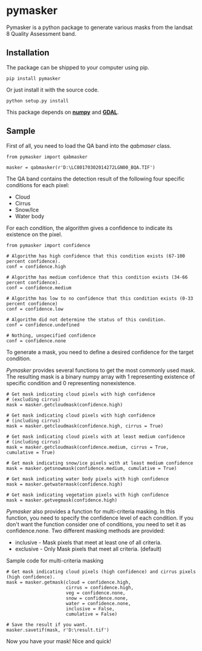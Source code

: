 # pymasker

Pymasker is a python package to generate various masks from the landsat 8 Quality Assessment band.

## Installation

The package can be shipped to your computer using pip.

	pip install pymasker

Or just install it with the source code.

	python setup.py install

This package depends on [**numpy**](http://www.numpy.org/) and [**GDAL**](https://pypi.python.org/pypi/GDAL/).

## Sample

First of all, you need to load the QA band into the *qabmaser* class.

	from pymasker import qabmasker

	masker = qabmasker(r'D:\LC80170302014272LGN00_BQA.TIF')

The QA band contains the detection result of the following four specific conditions for each pixel:

* Cloud
* Cirrus
* Snow/Ice
* Water body

For each condition, the algorithm gives a confidence to indicate its existence on the pixel.

	from pymasker import confidence

	# Algorithm has high confidence that this condition exists (67-100 percent confidence).
	conf = confidence.high

	# Algorithm has medium confidence that this condition exists (34-66 percent confidence).
	conf = confidence.medium

	# Algorithm has low to no confidence that this condition exists (0-33 percent confidence)
	conf = confidence.low

	# Algorithm did not determine the status of this condition.
	conf = confidence.undefined

	# Nothing, unspecified confidence
	conf = confidence.none

To generate a mask, you need to define a desired confidence for the target condition. 

*Pymasker* provides several functions to get the most commonly used mask. The resulting mask is a binary numpy array with 1 representing existence of specific condition and 0 representing nonexistence.

	# Get mask indicating cloud pixels with high confidence 
	# (excluding cirrus)
	mask = masker.getcloudmask(confidence.high)

	# Get mask indicating cloud pixels with high confidence 
	# (including cirrus)
	mask = masker.getcloudmask(confidence.high, cirrus = True)

	# Get mask indicating cloud pixels with at least medium confidence 
	# (including cirrus)
	mask = masker.getcloudmask(confidence.medium, cirrus = True, cumulative = True)

	# Get mask indicating snow/ice pixels with at least medium confidence
	mask = masker.getsnowmask(confidence.medium, cumulative = True)

	# Get mask indicating water body pixels with high confidence
	mask = masker.getwatermask(confidence.high)

	# Get mask indicating vegetation pixels with high confidence
	mask = masker.getvegmask(confidence.high)

*Pymasker* also provides a function for multi-criteria masking. In this function, you need to specify the confidence level of each condition. If you don't want the function consider one of conditions, you need to set it as confidence.none. Two different masking methods are provided:

* inclusive	-	Mask pixels that meet at least one of all criteria.
* exclusive -	Only Mask pixels that meet all criteria. (default)

Sample code for multi-criteria masking

	# Get mask indicating cloud pixels (high confidence) and cirrus pixels (high confidence).
	mask = masker.getmask(cloud = confidence.high,
						  cirrus = confidence.high,
						  veg = confidence.none,
						  snow = confidence.none,
						  water = confidence.none,
						  inclusive = False,
						  cumulative = False)

	# Save the result if you want.
	masker.savetif(mask, r'D:\result.tif')

Now you have your mask! Nice and quick!
